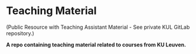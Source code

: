 # Teaching Material

(Public Resource with Teaching Assistant Material - See private KUL GitLab repository.)

**A repo containing teaching material related to courses from KU Leuven.**
